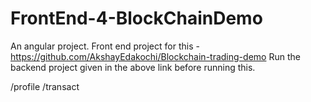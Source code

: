 # FrontEnd-4-BlockChainDemo
An angular project.
Front end project for this - https://github.com/AkshayEdakochi/Blockchain-trading-demo
Run the backend project given in the above link before running this.

/profile
/transact
